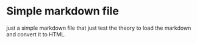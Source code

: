 # Simple markdown file

just a simple markdown file that just test the theory to load the markdown and convert it to HTML.